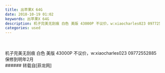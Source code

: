 ```yaml
---
title: 出苹果X 64G
date: 2018-10-19 01:02
keywords: 出苹果X 64G
description: 机子完美无刮痕 白色 美版 43000P 不议价，w:xiaocharles023 09772552885保修到明年2月
categories: used
---
```

<td class="t_f" id="postmessage_2107587">

<br/>
<br/>
机子完美无刮痕 白色 美版 43000P 不议价，w:xiaocharles023 09772552885<br/>
保修到明年2月<br/>
</td>
###### 转载自[菲龙网]